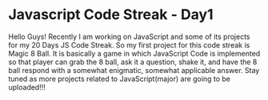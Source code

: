 # Javascript Code Streak - Day1
Hello Guys! Recently I am working on JavaScript and some of its projects for my 20 Days JS Code Streak.
So my first project for this code streak is Magic 8 Ball. It is basically a game in which JavaScript Code is implemented so that player can grab the 8 ball, ask it a question, shake it, and have the 8 ball respond with a somewhat enigmatic, somewhat applicable answer.
Stay tuned as more projects related to JavaScript(major) are going to be uploaded!!!
